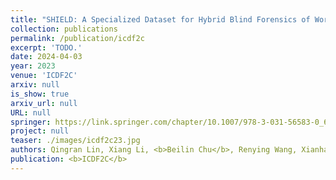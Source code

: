 ```yaml
---
title: "SHIELD: A Specialized Dataset for Hybrid Blind Forensics of World Leaders"
collection: publications
permalink: /publication/icdf2c
excerpt: 'TODO.'
date: 2024-04-03
year: 2023
venue: 'ICDF2C'
arxiv: null
is_show: true
arxiv_url: null
URL: null
springer: https://link.springer.com/chapter/10.1007/978-3-031-56583-0_6
project: null
teaser: ./images/icdf2c23.jpg
authors: Qingran Lin, Xiang Li, <b>Beilin Chu</b>, Renying Wang, Xianhao Chen, Yuzhe Mao, Zhen Yang, Linna Zhou, Weike You*
publication: <b>ICDF2C</b>
---
```

<!-- [Download paper here](https://academic.oup.com/bioinformatics/article-pdf/38/13/3444/49883746/btac342.pdf) -->